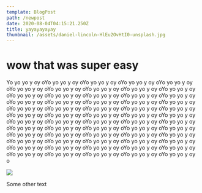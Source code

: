 ```yaml
---
template: BlogPost
path: /newpost
date: 2020-08-04T04:15:21.250Z
title: yayayayayay
thumbnail: /assets/daniel-lincoln-HlEu2OvHtI0-unsplash.jpg
---
```

# wow that was super easy

Yo yo yo y oy oYo yo yo y oy oYo yo yo y oy oYo yo yo y oy oYo yo yo y oy oYo yo yo y oy oYo yo yo y oy oYo yo yo y oy oYo yo yo y oy oYo yo yo y oy oYo yo yo y oy oYo yo yo y oy oYo yo yo y oy oYo yo yo y oy oYo yo yo y oy oYo yo yo y oy oYo yo yo y oy oYo yo yo y oy oYo yo yo y oy oYo yo yo y oy oYo yo yo y oy oYo yo yo y oy oYo yo yo y oy oYo yo yo y oy oYo yo yo y oy oYo yo yo y oy oYo yo yo y oy oYo yo yo y oy oYo yo yo y oy oYo yo yo y oy oYo yo yo y oy oYo yo yo y oy oYo yo yo y oy oYo yo yo y oy oYo yo yo y oy oYo yo yo y oy oYo yo yo y oy oYo yo yo y oy oYo yo yo y oy oYo yo yo y oy oYo yo yo y oy oYo yo yo y oy oYo yo yo y oy oYo yo yo y oy oYo yo yo y oy oYo yo yo y oy oYo yo yo y oy oYo yo yo y oy oYo yo yo y oy oYo yo yo y oy oYo yo yo y oy oYo yo yo y oy oYo yo yo y oy oYo yo yo y oy oYo yo yo y oy oYo yo yo y oy oYo yo yo y oy oYo yo yo y oy oYo yo yo y oy oYo yo yo y oy o



![](/assets/venus-evans-wFZ9SYDiS2M-unsplash.jpg)

Some other text
